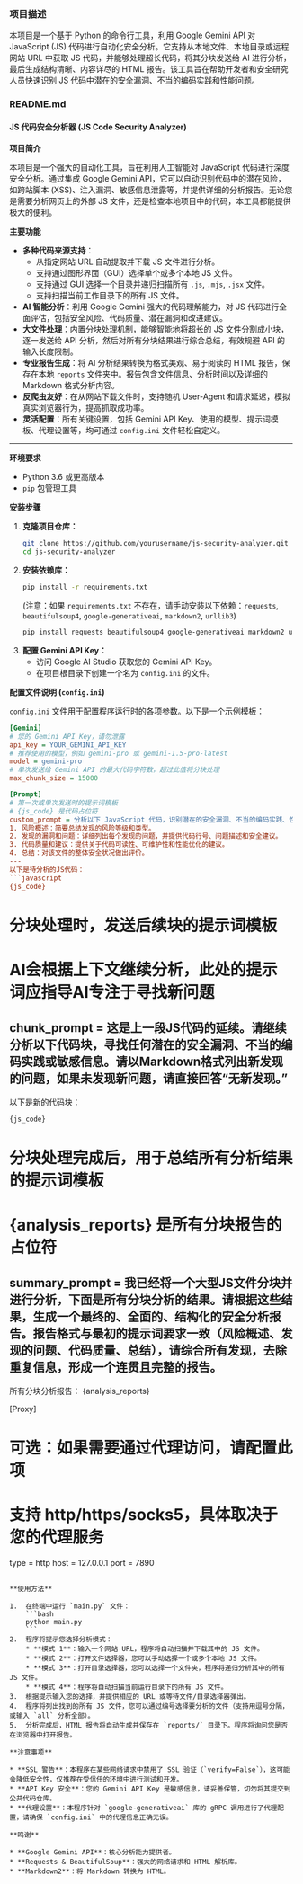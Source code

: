 ### 项目描述

本项目是一个基于 Python 的命令行工具，利用 Google Gemini API 对 JavaScript (JS) 代码进行自动化安全分析。它支持从本地文件、本地目录或远程网站 URL 中获取 JS 代码，并能够处理超长代码，将其分块发送给 AI 进行分析，最后生成结构清晰、内容详尽的 HTML 报告。该工具旨在帮助开发者和安全研究人员快速识别 JS 代码中潜在的安全漏洞、不当的编码实践和性能问题。

### README.md

#### JS 代码安全分析器 (JS Code Security Analyzer)

**项目简介**

本项目是一个强大的自动化工具，旨在利用人工智能对 JavaScript 代码进行深度安全分析。通过集成 Google Gemini API，它可以自动识别代码中的潜在风险，如跨站脚本 (XSS)、注入漏洞、敏感信息泄露等，并提供详细的分析报告。无论您是需要分析网页上的外部 JS 文件，还是检查本地项目中的代码，本工具都能提供极大的便利。

**主要功能**

  * **多种代码来源支持**：
      * 从指定网站 URL 自动提取并下载 JS 文件进行分析。
      * 支持通过图形界面（GUI）选择单个或多个本地 JS 文件。
      * 支持通过 GUI 选择一个目录并递归扫描所有 `.js`, `.mjs`, `.jsx` 文件。
      * 支持扫描当前工作目录下的所有 JS 文件。
  * **AI 智能分析**：利用 Google Gemini 强大的代码理解能力，对 JS 代码进行全面评估，包括安全风险、代码质量、潜在漏洞和改进建议。
  * **大文件处理**：内置分块处理机制，能够智能地将超长的 JS 文件分割成小块，逐一发送给 API 分析，然后对所有分块结果进行综合总结，有效规避 API 的输入长度限制。
  * **专业报告生成**：将 AI 分析结果转换为格式美观、易于阅读的 HTML 报告，保存在本地 `reports` 文件夹中。报告包含文件信息、分析时间以及详细的 Markdown 格式分析内容。
  * **反爬虫友好**：在从网站下载文件时，支持随机 User-Agent 和请求延迟，模拟真实浏览器行为，提高抓取成功率。
  * **灵活配置**：所有关键设置，包括 Gemini API Key、使用的模型、提示词模板、代理设置等，均可通过 `config.ini` 文件轻松自定义。

-----

**环境要求**

  * Python 3.6 或更高版本
  * `pip` 包管理工具

**安装步骤**

1.  **克隆项目仓库：**
    ```bash
    git clone https://github.com/yourusername/js-security-analyzer.git
    cd js-security-analyzer
    ```
2.  **安装依赖库：**
    ```bash
    pip install -r requirements.txt
    ```
    (注意：如果 `requirements.txt` 不存在，请手动安装以下依赖：`requests`, `beautifulsoup4`, `google-generativeai`, `markdown2`, `urllib3`)
    ```bash
    pip install requests beautifulsoup4 google-generativeai markdown2 urllib3
    ```
3.  **配置 Gemini API Key：**
      * 访问 Google AI Studio 获取您的 Gemini API Key。
      * 在项目根目录下创建一个名为 `config.ini` 的文件。

**配置文件说明 (`config.ini`)**

`config.ini` 文件用于配置程序运行时的各项参数。以下是一个示例模板：

````ini
[Gemini]
# 您的 Gemini API Key，请勿泄露
api_key = YOUR_GEMINI_API_KEY
# 推荐使用的模型，例如 gemini-pro 或 gemini-1.5-pro-latest
model = gemini-pro
# 单次发送给 Gemini API 的最大代码字符数，超过此值将分块处理
max_chunk_size = 15000

[Prompt]
# 第一次或单次发送时的提示词模板
# {js_code} 是代码占位符
custom_prompt = 分析以下 JavaScript 代码，识别潜在的安全漏洞、不当的编码实践、性能问题和敏感信息泄露。请以Markdown格式输出一个结构化的报告，包含以下几个部分：
1. 风险概述：简要总结发现的风险等级和类型。
2. 发现的漏洞和问题：详细列出每个发现的问题，并提供代码行号、问题描述和安全建议。
3. 代码质量和建议：提供关于代码可读性、可维护性和性能优化的建议。
4. 总结：对该文件的整体安全状况做出评价。
---
以下是待分析的JS代码：
```javascript
{js_code}
````

# 分块处理时，发送后续块的提示词模板

# AI会根据上下文继续分析，此处的提示词应指导AI专注于寻找新问题

## chunk\_prompt = 这是上一段JS代码的延续。请继续分析以下代码块，寻找任何潜在的安全漏洞、不当的编码实践或敏感信息。请以Markdown格式列出新发现的问题，如果未发现新问题，请直接回答“无新发现。”

以下是新的代码块：

```javascript
{js_code}
```

# 分块处理完成后，用于总结所有分析结果的提示词模板

# {analysis\_reports} 是所有分块报告的占位符

## summary\_prompt = 我已经将一个大型JS文件分块并进行分析，下面是所有分块分析的结果。请根据这些结果，生成一个最终的、全面的、结构化的安全分析报告。报告格式与最初的提示词要求一致（风险概述、发现的问题、代码质量、总结），请综合所有发现，去除重复信息，形成一个连贯且完整的报告。

所有分块分析报告：
{analysis\_reports}

[Proxy]

# 可选：如果需要通过代理访问，请配置此项

# 支持 http/https/socks5，具体取决于您的代理服务

type = http
host = 127.0.0.1
port = 7890

````

**使用方法**

1.  在终端中运行 `main.py` 文件：
    ```bash
    python main.py
    ```
2.  程序将提示您选择分析模式：
    * **模式 1**：输入一个网站 URL，程序将自动扫描并下载其中的 JS 文件。
    * **模式 2**：打开文件选择器，您可以手动选择一个或多个本地 JS 文件。
    * **模式 3**：打开目录选择器，您可以选择一个文件夹，程序将递归分析其中的所有 JS 文件。
    * **模式 4**：程序将自动扫描当前运行目录下的所有 JS 文件。
3.  根据提示输入您的选择，并提供相应的 URL 或等待文件/目录选择器弹出。
4.  程序将列出找到的所有 JS 文件，您可以通过编号选择要分析的文件（支持用逗号分隔，或输入 `all` 分析全部）。
5.  分析完成后，HTML 报告将自动生成并保存在 `reports/` 目录下。程序将询问您是否在浏览器中打开报告。

**注意事项**

* **SSL 警告**：本程序在某些网络请求中禁用了 SSL 验证（`verify=False`），这可能会降低安全性，仅推荐在受信任的环境中进行测试和开发。
* **API Key 安全**：您的 Gemini API Key 是敏感信息，请妥善保管，切勿将其提交到公共代码仓库。
* **代理设置**：本程序针对 `google-generativeai` 库的 gRPC 调用进行了代理配置，请确保 `config.ini` 中的代理信息正确无误。

**鸣谢**

* **Google Gemini API**：核心分析能力提供者。
* **Requests & BeautifulSoup**：强大的网络请求和 HTML 解析库。
* **Markdown2**：将 Markdown 转换为 HTML。
````
